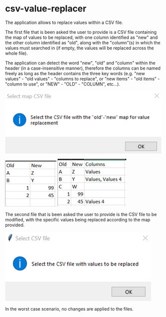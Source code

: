 # csv-value-replacer
The application allows to replace values within a CSV file.

The first file that is been asked the user to provide is a CSV file containing the map of values to be replaced, with one column identified as "new" and the other column identified as "old", along with the "column"(s) in which the values must searched in (if empty, the values will be replaced across the whole file).

The application can detect the word "new", "old" and "column" within the header (in a case-insensitive manner), therefore the columns can be named freely as long as the header contains the three key words (e.g. "new values" - "old values" - "columns to replace", or "new items" - "old items" - "column to use", or "NEW" - "OLD" - "COLUMN", etc...).

![](/images/dialog.png "Map csv dialog")

![](/images/map_csv.png "Map csv without columns")
![](/images/map_csv2.png "Map csv with columns")

The second file that is been asked the user to provide is the CSV file to be modified, with the specific values being replaced according to the map provided.

![](/images/dialog2.png "Input csv")

In the worst case scenario, no changes are applied to the files.
